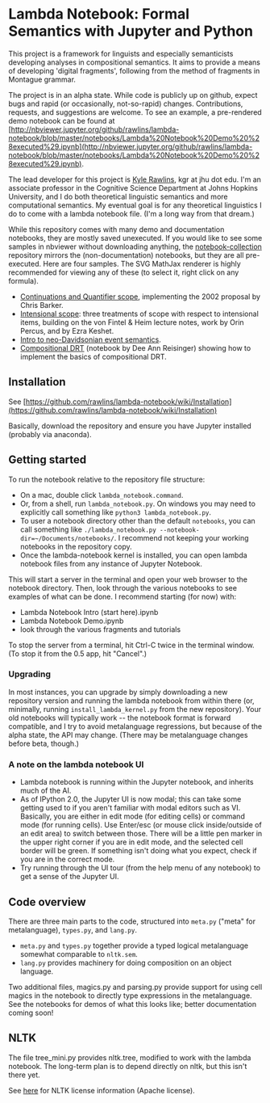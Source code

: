 # Lambda Notebook: Formal Semantics with Jupyter and Python

This project is a framework for linguists and especially semanticists developing analyses in compositional semantics.  It aims to provide a means of developing 'digital fragments', following from the method of fragments in Montague grammar.

The project is in an alpha state.  While code is publicly up on github, expect bugs and rapid (or occasionally, not-so-rapid) changes.  Contributions, requests, and suggestions are welcome.  To see an example, a pre-rendered demo notebook can be found at [http://nbviewer.jupyter.org/github/rawlins/lambda-notebook/blob/master/notebooks/Lambda%20Notebook%20Demo%20%28executed%29.ipynb](http://nbviewer.jupyter.org/github/rawlins/lambda-notebook/blob/master/notebooks/Lambda%20Notebook%20Demo%20%28executed%29.ipynb).

The lead developer for this project is [Kyle Rawlins](http://sites.krieger.jhu.edu/rawlins/), kgr at jhu dot edu. I'm an associate professor in the Cognitive Science Department at Johns Hopkins University, and I do both theoretical linguistic semantics and more computational semantics. My eventual goal is for any theoretical linguistics I do to come with a lambda notebook file. (I'm a long way from that dream.)

While this repository comes with many demo and documentation notebooks, they are mostly saved unexecuted. If you would like to see some samples in nbviewer without downloading anything, the [notebook-collection](https://github.com/rawlins/notebook-collection) repository mirrors the (non-documentation) notebooks, but they are all pre-executed. Here are four samples.  The SVG MathJax renderer is highly recommended for viewing any of these (to select it, right click on any formula).

* [Continuations and Quantifier scope](http://nbviewer.jupyter.org/github/rawlins/notebook-collection/blob/master/lambda-notebook/fragments/Continuations%20and%20quantifier%20scope.ipynb), implementing the 2002 proposal by Chris Barker.
* [Intensional scope](http://nbviewer.jupyter.org/github/rawlins/notebook-collection/blob/master/lambda-notebook/fragments/Intensional%20scope.ipynb): three treatments of scope with respect to intensional items, building on the von Fintel & Heim lecture notes, work by Orin Percus, and by Ezra Keshet.
* [Intro to neo-Davidsonian event semantics](http://nbviewer.jupyter.org/github/rawlins/notebook-collection/blob/master/lambda-notebook/fragments/Neo-davidsonian%20event%20semantics.ipynb).
* [Compositional DRT](http://nbviewer.jupyter.org/github/rawlins/notebook-collection/blob/master/lambda-notebook/fragments/Compositional%20DRT.ipynb) (notebook by Dee Ann Reisinger) showing how to implement the basics of compositional DRT.

## Installation

See [https://github.com/rawlins/lambda-notebook/wiki/Installation](https://github.com/rawlins/lambda-notebook/wiki/Installation)

Basically, download the repository and ensure you have Jupyter installed (probably via anaconda).

## Getting started

To run the notebook relative to the repository file structure:
  * On a mac, double click `lambda_notebook.command`.
  * Or, from a shell, run `lambda_notebook.py`.  On windows you may need to explicitly call something like `python3 lambda_notebook.py`.
  * To user a notebook directory other than the default `notebooks`, you can call something like `./lambda_notebook.py --notebook-dir=~/Documents/notebooks/`. I recommend not keeping your working notebooks in the repository copy.
  * Once the lambda-notebook kernel is installed, you can open lambda notebook files from any instance of Jupyter Notebook.

This will start a server in the terminal and open your web browser to the notebook directory.  Then, look through the various notebooks to see examples of what can be done.  I recommend starting (for now) with:
  * Lambda Notebook Intro (start here).ipynb
  * Lambda Notebook Demo.ipynb
  * look through the various fragments and tutorials

To stop the server from a terminal, hit Ctrl-C twice in the terminal window.  (To stop it from the 0.5 app, hit "Cancel".)

### Upgrading

In most instances, you can upgrade by simply downloading a new repository version and running the lambda notebook from within there (or, minimally, running `install_lambda_kernel.py` from the new repository). Your old notebooks will typically work -- the notebook format is forward compatible, and I try to avoid metalanguage regressions, but because of the alpha state, the API may change. (There may be metalanguage changes before beta, though.)

### A note on the lambda notebook UI

  * Lambda notebook is running within the Jupyter notebook, and inherits much of the AI.
  * As of IPython 2.0, the Jupyter UI is now modal; this can take some getting used to if you aren't familiar with modal editors such as VI.  Basically, you are either in edit mode (for editing cells) or command mode (for running cells).  Use Enter/esc (or mouse click inside/outside of an edit area) to switch between those.  There will be a little pen marker in the upper right corner if you are in edit mode, and the selected cell border will be green.  If something isn't doing what you expect, check if you are in the correct mode.
  * Try running through the UI tour (from the help menu of any notebook) to get a sense of the Jupyter UI.

## Code overview

There are three main parts to the code, structured into `meta.py` ("meta" for metalanguage), `types.py`, and `lang.py`.
  * `meta.py` and `types.py` together provide a typed logical metalanguage somewhat comparable to `nltk.sem`.  
  * `lang.py` provides machinery for doing composition on an object language.

Two additional files, magics.py and parsing.py provide support for using cell magics in the notebook to directly type expressions in the metalanguage.  See the notebooks for demos of what this looks like; better documentation coming soon!  


## NLTK

The file tree_mini.py provides nltk.tree, modified to work with the lambda notebook.  The long-term plan is to depend directly on nltk, but this isn't there yet.

See [here](https://github.com/nltk/nltk/blob/develop/LICENSE.txt) for NLTK license information (Apache license).
